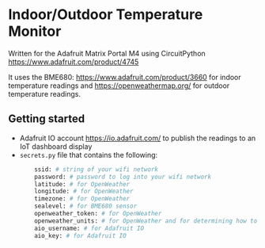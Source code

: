 # Indoor/Outdoor Temperature Monitor

Written for the Adafruit Matrix Portal M4 using CircuitPython
https://www.adafruit.com/product/4745

It uses the BME680: https://www.adafruit.com/product/3660 for indoor temperature readings and https://openweathermap.org/ for outdoor temperature readings.

## Getting started

- Adafruit IO account https://io.adafruit.com/ to publish the readings to an IoT dashboard display
- `secrets.py` file that contains the following:
	```python
		ssid: # string of your wifi network
		password: # password to log into your wifi network
		latitude: # for OpenWeather
		longitude: # for OpenWeather
		timezone: # for OpenWeather
		sealevel: # for BME680 sensor
		openweather_token: # for OpenWeather
		openweather_units: # for OpenWeather and for determining how to display temperature info
		aio_username: # for Adafruit IO
		aio_key: # for Adafruit IO
	```
